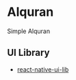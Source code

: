 # Alquran
Simple Alquran

## UI Library
 - [react-native-ui-lib](https://github.com/wix/react-native-ui-lib)
